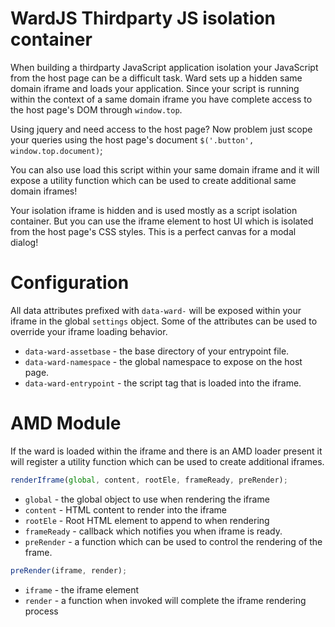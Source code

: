 # WardJS Thirdparty JS isolation container

When building a thirdparty JavaScript application isolation your JavaScript
from the host page can be a difficult task. Ward sets up a hidden same domain 
iframe and loads your application. Since your script is running within the 
context of a same domain iframe you have complete access to the host page's
DOM through `window.top`. 

Using jquery and need access to the host page? Now problem just scope your 
queries using the host page's document `$('.button', window.top.document)`;

You can also use load this script within your same domain iframe and it will 
expose a utility function which can be used to create additional same domain
iframes!

Your isolation iframe is hidden and is used mostly as a script isolation container. 
But you can use the iframe element to host UI which is isolated from the host
page's CSS styles. This is a perfect canvas for a modal dialog!

# Configuration

All data attributes prefixed with `data-ward-` will be exposed within your iframe
in the global `settings` object. Some of the attributes can be used to override 
your iframe loading behavior. 

* `data-ward-assetbase` - the base directory of your entrypoint file.
* `data-ward-namespace` - the global namespace to expose on the host page. 
* `data-ward-entrypoint` - the script tag that is loaded into the iframe.

# AMD Module

If the ward is loaded within the iframe and there is an AMD loader present it will
register a utility function which can be used to create additional iframes. 

```javascript
renderIframe(global, content, rootEle, frameReady, preRender);
```

* `global` - the global object to use when rendering the iframe
* `content` - HTML content to render into the iframe
* `rootEle` - Root HTML element to append to when rendering
* `frameReady` - callback which notifies you when iframe is ready.
* `preRender` - a function which can be used to control the rendering of the frame.


```javascript
preRender(iframe, render);
```

* `iframe` - the iframe element
* `render` - a function when invoked will complete the iframe rendering process


